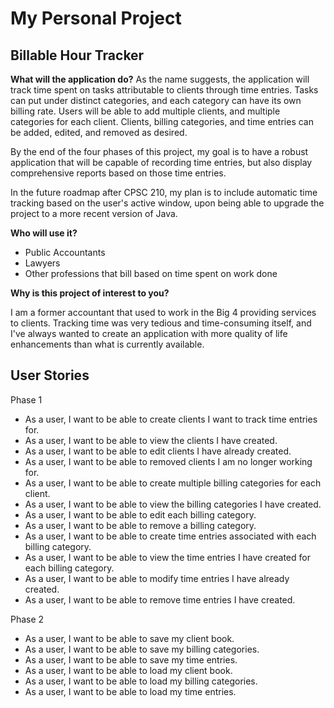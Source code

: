 # My Personal Project

## Billable Hour Tracker

**What will the application do?**
As the name suggests, the application will track time spent on tasks attributable to clients through time entries. 
Tasks can put under distinct categories, and each category can have its own billing rate.
Users will be able to add multiple clients, and multiple categories for each client.
Clients, billing categories, and time entries can be added, edited, and removed as desired.

By the end of the four phases of this project, my goal is to have a robust application that will be capable of recording time entries,
but also display comprehensive reports based on those time entries.

In the future roadmap after CPSC 210, my plan is to include automatic time tracking based on the user's active window, upon being able to upgrade the project to a more recent version of Java.


**Who will use it?**

- Public Accountants
- Lawyers
- Other professions that bill based on time spent on work done


**Why is this project of interest to you?**

I am a former accountant that used to work in the Big 4 providing services to clients. 
Tracking time was very tedious and time-consuming itself, and I've always wanted to create an application with more quality of life enhancements than what is currently available.



## User Stories
Phase 1
- As a user, I want to be able to create clients I want to track time entries for.
- As a user, I want to be able to view the clients I have created.
- As a user, I want to be able to edit clients I have already created.
- As a user, I want to be able to removed clients I am no longer working for.
- As a user, I want to be able to create multiple billing categories for each client.
- As a user, I want to be able to view the billing categories I have created.
- As a user, I want to be able to edit each billing category.
- As a user, I want to be able to remove a billing category.
- As a user, I want to be able to create time entries associated with each billing category.
- As a user, I want to be able to view the time entries I have created for each billing category.
- As a user, I want to be able to modify time entries I have already created.
- As a user, I want to be able to remove time entries I have created.

Phase 2
- As a user, I want to be able to save my client book.
- As a user, I want to be able to save my billing categories.
- As a user, I want to be able to save my time entries.
- As a user, I want to be able to load my client book.
- As a user, I want to be able to load my billing categories.
- As a user, I want to be able to load my time entries.